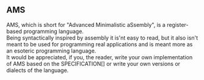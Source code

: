 ## AMS
AMS, which is short for "Advanced Minimalistic aSsembly", is a register-based programming language.  
Being syntactically inspired by assembly it is'nt easy to read, but it also isn't meant to be used for programming real applications and is meant more as an esoteric programming language.  
It would be appreciated, if you, the reader, write your own implementation of AMS based on the SPECIFICATION[] or write your own versions or dialects of the language.
